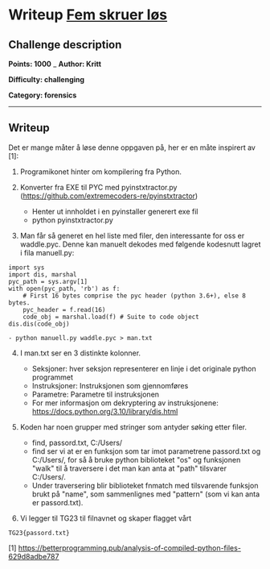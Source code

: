 # Writeup [Fem skruer løs](./README.md)

## Challenge description

**Points: 1000**
_
**Author: Kritt**

**Difficulty: challenging**

**Category: forensics**

---

## Writeup

Det er mange måter å løse denne oppgaven på, her er en måte inspirert av [1]:

1. Programikonet hinter om kompilering fra Python.

2. Konverter fra EXE til PYC med pyinstxtractor.py (https://github.com/extremecoders-re/pyinstxtractor)
    - Henter ut innholdet i en pyinstaller generert exe fil
    - python pyinstxtractor.py <filnavn>

3. Man får så generet en hel liste med filer, den interessante for oss er waddle.pyc. Denne kan manuelt dekodes med følgende kodesnutt lagret i fila manuell.py:

```
import sys
import dis, marshal
pyc_path = sys.argv[1]
with open(pyc_path, 'rb') as f:
    # First 16 bytes comprise the pyc header (python 3.6+), else 8 bytes.
    pyc_header = f.read(16)
    code_obj = marshal.load(f) # Suite to code object
dis.dis(code_obj)
```

    - python manuell.py waddle.pyc > man.txt

4. I man.txt ser en 3 distinkte kolonner.
    - Seksjoner: hver seksjon representerer en linje i det originale python programmet
    - Instruksjoner: Instruksjonen som gjennomføres
    - Parametre: Parametre til instruksjonen
    - For mer informasjon om dekryptering av instruksjonene: https://docs.python.org/3.10/library/dis.html

5. Koden har noen grupper med stringer som antyder søking etter filer.
    - find, passord.txt, C:/Users/
    - find ser vi at er en funksjon som tar imot parametrene passord.txt og C:/Users/, for så å bruke python biblioteket "os" og funksjonen "walk" til å traversere i det man kan anta at "path" tilsvarer C:/Users/.
    - Under traversering blir biblioteket fnmatch med tilsvarende funksjon brukt på "name", som sammenlignes med "pattern" (som vi kan anta er passord.txt). 

6. Vi legger til TG23 til filnavnet og skaper flagget vårt

```
TG23{passord.txt}
```

[1] https://betterprogramming.pub/analysis-of-compiled-python-files-629d8adbe787
